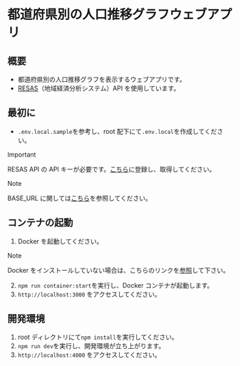 # 都道府県別の人口推移グラフウェブアプリ

## 概要

- 都道府県別の人口推移グラフを表示するウェブアプリです。
- [RESAS](https://resas.go.jp/#/13/13101)（地域経済分析システム）API を使用しています。

## 最初に

- `.env.local.sample`を参考し、root 配下にて`.env.local`を作成してください。

> [!IMPORTANT]  
> RESAS API の API キーが必要です。[こちら](https://opendata.resas-portal.go.jp/)に登録し、取得してください。

> [!NOTE]  
> BASE_URL に関しては[こちら](https://opendata.resas-portal.go.jp/docs/api/v1/index.html)を参照してください。

## コンテナの起動

1. Docker を起動してください。
> [!NOTE]  
> Docker をインストールしていない場合は、こちらのリンクを[参照](https://docs.docker.com/get-docker/)して下さい。
2. `npm run container:start`を実行し、Docker コンテナが起動します。
3. `http://localhost:3000` をアクセスしてください。

## 開発環境

1. root ディレクトリにて`npm install`を実行してください。
2. `npm run dev`を実行し、開発環境が立ち上がります。
3. `http://localhost:4000` をアクセスしてください。

